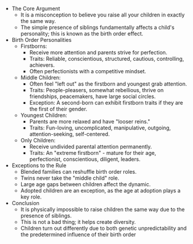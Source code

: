 - The Core Argument
    - It is a misconception to believe you raise all your children in exactly the same way.
    - The simple presence of siblings fundamentally affects a child's personality; this is known as the birth order effect.
- Birth Order Personalities
    - Firstborns:
        - Receive more attention and parents strive for perfection.
        - Traits: Reliable, conscientious, structured, cautious, controlling, achievers.
        - Often perfectionists with a competitive mindset.
    - Middle Children:
        - Often feel "left out" as the firstborn and youngest grab attention.
        - Traits: People-pleasers, somewhat rebellious, thrive on friendships, peacemakers, have large social circles.
        - Exception: A second-born can exhibit firstborn traits if they are the first of their gender.
    - Youngest Children:
        - Parents are more relaxed and have "looser reins."
        - Traits: Fun-loving, uncomplicated, manipulative, outgoing, attention-seeking, self-centered.
    - Only Children:
        - Receive undivided parental attention permanently.
        - Traits: An "extreme firstborn" - mature for their age, perfectionist, conscientious, diligent, leaders.
- Exceptions to the Rule
    - Blended families can reshuffle birth order roles.
    - Twins never take the "middle child" role.
    - Large age gaps between children affect the dynamic.
    - Adopted children are an exception, as the age at adoption plays a key role.
- Conclusion
    - It is physically impossible to raise children the same way due to the presence of siblings.
    - This is not a bad thing; it helps create diversity.
    - Children turn out differently due to both genetic unpredictability and the predetermined influence of their birth order
